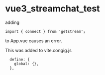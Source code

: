 # vue3_streamchat_test

adding

```
import { connect } from 'getstream';
```

to App.vue causes an error.


This was added to vite.congig.js

```
  define: {
    global: {},
  },    
````  